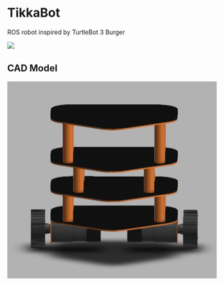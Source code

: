 # TikkaBot
ROS robot inspired by TurtleBot 3 Burger

![](images/pic.png)

## CAD Model

![](images/cad2.jpg)